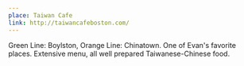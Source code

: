 ```yaml
---
place: Taiwan Cafe
link: http://taiwancafeboston.com/
---
```


Green Line: Boylston, Orange Line: Chinatown.  One of Evan's favorite places.  Extensive menu, all well prepared Taiwanese-Chinese food.